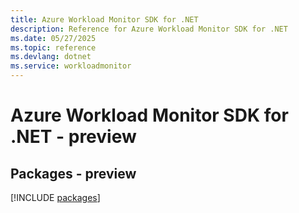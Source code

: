 ```yaml
---
title: Azure Workload Monitor SDK for .NET
description: Reference for Azure Workload Monitor SDK for .NET
ms.date: 05/27/2025
ms.topic: reference
ms.devlang: dotnet
ms.service: workloadmonitor
---
```

# Azure Workload Monitor SDK for .NET - preview
## Packages - preview
[!INCLUDE [packages](workload-monitor-index.md)]